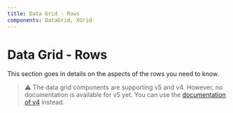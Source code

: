 ```yaml
---
title: Data Grid - Rows
components: DataGrid, XGrid
---
```


# Data Grid - Rows

<p class="description">This section goes in details on the aspects of the rows you need to know.</p>

> ⚠️ The data grid components are supporting v5 and v4. However, no documentation is available for v5 yet. You can use the [documentation of v4](https://material-ui.com/components/data-grid/) instead.
